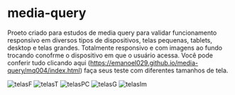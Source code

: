 # media-query
Proeto criado para estudos de media query para validar funcionamento responsivo em diversos tipos de dispositivos, telas pequenas, tablets, desktop e telas grandes. 
Totalmente responsivo e com imagens ao fundo trocando conofrme o dispositivo em que o usuário acessa. 
Você pode conferir tudo clicando aqui (https://emanoel029.github.io/media-query/mq004/index.html) faça seus teste com diferentes tamanhos de tela.

![telasF](https://github.com/Emanoel029/media-query/assets/138140487/07896571-a7dd-4c1d-aa20-7617f5e9f320)
![telasT](https://github.com/Emanoel029/media-query/assets/138140487/74752dcb-e1d9-471d-a0af-50fdffcd7fd8)
![telasPC](https://github.com/Emanoel029/media-query/assets/138140487/3d7aed97-564e-41de-adad-72237a10b66e)
![telasG](https://github.com/Emanoel029/media-query/assets/138140487/cd13de4b-77c3-4bfc-a7e9-95098c6370db)
![telasIm](https://github.com/Emanoel029/media-query/assets/138140487/2df7be00-015e-40f5-aa06-053582a443ac)





